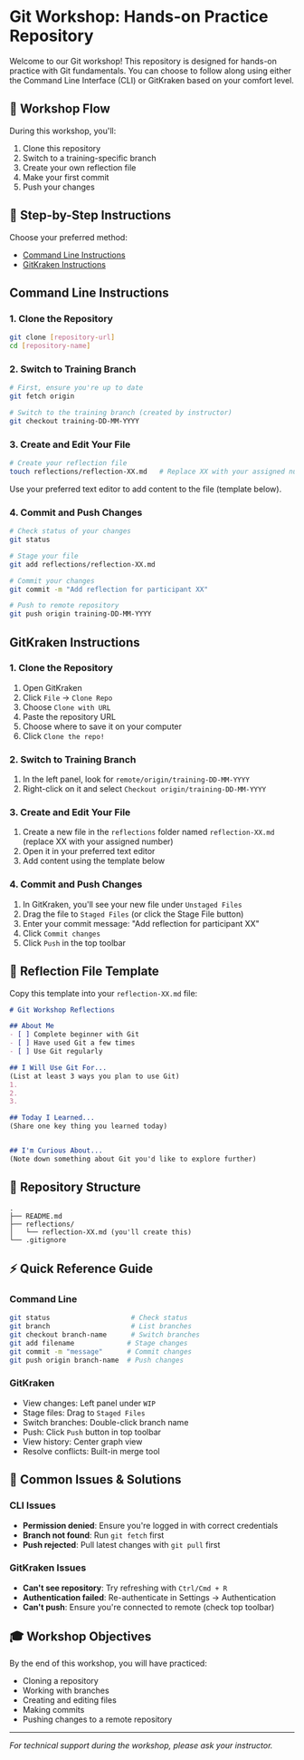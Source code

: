 # Git Workshop: Hands-on Practice Repository

Welcome to our Git workshop! This repository is designed for hands-on practice with Git fundamentals. You can choose to follow along using either the Command Line Interface (CLI) or GitKraken based on your comfort level.

## 🎯 Workshop Flow

During this workshop, you'll:
1. Clone this repository
2. Switch to a training-specific branch
3. Create your own reflection file
4. Make your first commit
5. Push your changes

## 📝 Step-by-Step Instructions

Choose your preferred method:
- [Command Line Instructions](#command-line-instructions)
- [GitKraken Instructions](#gitkraken-instructions)

## Command Line Instructions

### 1. Clone the Repository
```bash
git clone [repository-url]
cd [repository-name]
```

### 2. Switch to Training Branch
```bash
# First, ensure you're up to date
git fetch origin

# Switch to the training branch (created by instructor)
git checkout training-DD-MM-YYYY
```

### 3. Create and Edit Your File
```bash
# Create your reflection file
touch reflections/reflection-XX.md   # Replace XX with your assigned number
```
Use your preferred text editor to add content to the file (template below).

### 4. Commit and Push Changes
```bash
# Check status of your changes
git status

# Stage your file
git add reflections/reflection-XX.md

# Commit your changes
git commit -m "Add reflection for participant XX"

# Push to remote repository
git push origin training-DD-MM-YYYY
```

## GitKraken Instructions

### 1. Clone the Repository
1. Open GitKraken
2. Click `File` → `Clone Repo`
3. Choose `Clone with URL`
4. Paste the repository URL
5. Choose where to save it on your computer
6. Click `Clone the repo!`

### 2. Switch to Training Branch
1. In the left panel, look for `remote/origin/training-DD-MM-YYYY`
2. Right-click on it and select `Checkout origin/training-DD-MM-YYYY`

### 3. Create and Edit Your File
1. Create a new file in the `reflections` folder named `reflection-XX.md` (replace XX with your assigned number)
2. Open it in your preferred text editor
3. Add content using the template below

### 4. Commit and Push Changes
1. In GitKraken, you'll see your new file under `Unstaged Files`
2. Drag the file to `Staged Files` (or click the Stage File button)
3. Enter your commit message: "Add reflection for participant XX"
4. Click `Commit changes`
5. Click `Push` in the top toolbar

## 📝 Reflection File Template

Copy this template into your `reflection-XX.md` file:

```markdown
# Git Workshop Reflections

## About Me
- [ ] Complete beginner with Git
- [ ] Have used Git a few times
- [ ] Use Git regularly

## I Will Use Git For...
(List at least 3 ways you plan to use Git)
1. 
2. 
3. 

## Today I Learned...
(Share one key thing you learned today)


## I'm Curious About...
(Note down something about Git you'd like to explore further)
```

## 📁 Repository Structure
```
.
├── README.md
├── reflections/
│   └── reflection-XX.md (you'll create this)
└── .gitignore
```

## ⚡ Quick Reference Guide

### Command Line
```bash
git status                    # Check status
git branch                    # List branches
git checkout branch-name      # Switch branches
git add filename             # Stage changes
git commit -m "message"      # Commit changes
git push origin branch-name  # Push changes
```

### GitKraken
- View changes: Left panel under `WIP`
- Stage files: Drag to `Staged Files`
- Switch branches: Double-click branch name
- Push: Click `Push` button in top toolbar
- View history: Center graph view
- Resolve conflicts: Built-in merge tool

## 🚫 Common Issues & Solutions

### CLI Issues
- **Permission denied**: Ensure you're logged in with correct credentials
- **Branch not found**: Run `git fetch` first
- **Push rejected**: Pull latest changes with `git pull` first

### GitKraken Issues
- **Can't see repository**: Try refreshing with `Ctrl/Cmd + R`
- **Authentication failed**: Re-authenticate in Settings → Authentication
- **Can't push**: Ensure you're connected to remote (check top toolbar)

## 🎓 Workshop Objectives
By the end of this workshop, you will have practiced:
- Cloning a repository
- Working with branches
- Creating and editing files
- Making commits
- Pushing changes to a remote repository

---
*For technical support during the workshop, please ask your instructor.*
